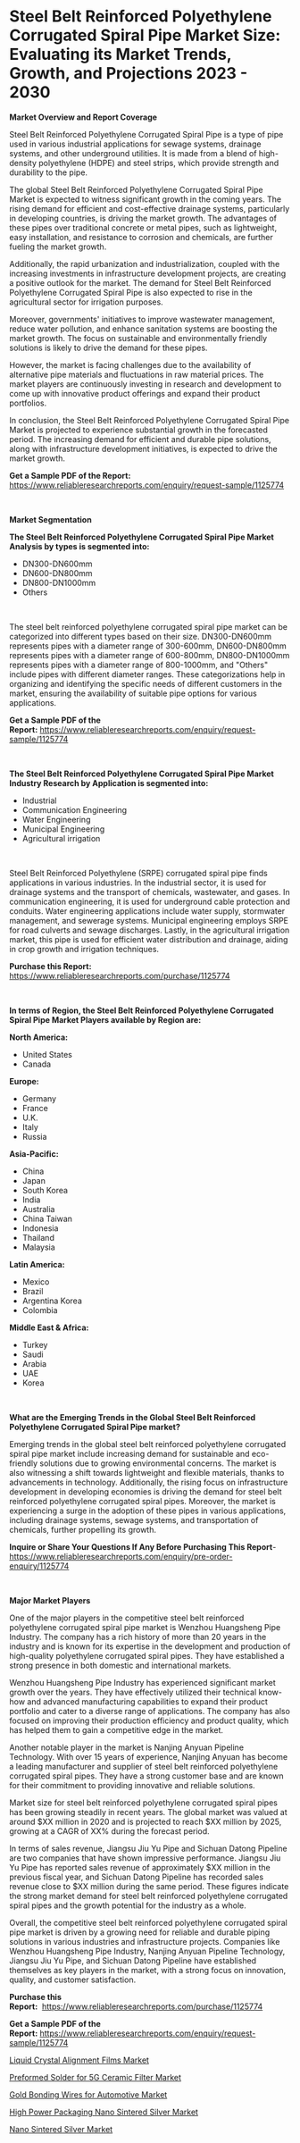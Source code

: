 <p><h1>Steel Belt Reinforced Polyethylene Corrugated Spiral Pipe Market Size: Evaluating its Market Trends, Growth, and Projections 2023 - 2030</h1></p><p><strong>Market Overview and Report Coverage</strong></p>
<p><p>Steel Belt Reinforced Polyethylene Corrugated Spiral Pipe is a type of pipe used in various industrial applications for sewage systems, drainage systems, and other underground utilities. It is made from a blend of high-density polyethylene (HDPE) and steel strips, which provide strength and durability to the pipe.</p><p>The global Steel Belt Reinforced Polyethylene Corrugated Spiral Pipe Market is expected to witness significant growth in the coming years. The rising demand for efficient and cost-effective drainage systems, particularly in developing countries, is driving the market growth. The advantages of these pipes over traditional concrete or metal pipes, such as lightweight, easy installation, and resistance to corrosion and chemicals, are further fueling the market growth.</p><p>Additionally, the rapid urbanization and industrialization, coupled with the increasing investments in infrastructure development projects, are creating a positive outlook for the market. The demand for Steel Belt Reinforced Polyethylene Corrugated Spiral Pipe is also expected to rise in the agricultural sector for irrigation purposes.</p><p>Moreover, governments' initiatives to improve wastewater management, reduce water pollution, and enhance sanitation systems are boosting the market growth. The focus on sustainable and environmentally friendly solutions is likely to drive the demand for these pipes.</p><p>However, the market is facing challenges due to the availability of alternative pipe materials and fluctuations in raw material prices. The market players are continuously investing in research and development to come up with innovative product offerings and expand their product portfolios.</p><p>In conclusion, the Steel Belt Reinforced Polyethylene Corrugated Spiral Pipe Market is projected to experience substantial growth in the forecasted period. The increasing demand for efficient and durable pipe solutions, along with infrastructure development initiatives, is expected to drive the market growth.</p></p>
<p><strong>Get a Sample PDF of the Report:</strong> <a href="https://www.reliableresearchreports.com/enquiry/request-sample/1125774">https://www.reliableresearchreports.com/enquiry/request-sample/1125774</a></p>
<p>&nbsp;</p>
<p><strong>Market Segmentation</strong></p>
<p><strong>The Steel Belt Reinforced Polyethylene Corrugated Spiral Pipe Market Analysis by types is segmented into:</strong></p>
<p><ul><li>DN300-DN600mm</li><li>DN600-DN800mm</li><li>DN800-DN1000mm</li><li>Others</li></ul></p>
<p>&nbsp;</p>
<p><p>The steel belt reinforced polyethylene corrugated spiral pipe market can be categorized into different types based on their size. DN300-DN600mm represents pipes with a diameter range of 300-600mm, DN600-DN800mm represents pipes with a diameter range of 600-800mm, DN800-DN1000mm represents pipes with a diameter range of 800-1000mm, and "Others" include pipes with different diameter ranges. These categorizations help in organizing and identifying the specific needs of different customers in the market, ensuring the availability of suitable pipe options for various applications.</p></p>
<p><strong>Get a Sample PDF of the Report:</strong>&nbsp;<a href="https://www.reliableresearchreports.com/enquiry/request-sample/1125774">https://www.reliableresearchreports.com/enquiry/request-sample/1125774</a></p>
<p>&nbsp;</p>
<p><strong>The Steel Belt Reinforced Polyethylene Corrugated Spiral Pipe Market Industry Research by Application is segmented into:</strong></p>
<p><ul><li>Industrial</li><li>Communication Engineering</li><li>Water Engineering</li><li>Municipal Engineering</li><li>Agricultural irrigation</li></ul></p>
<p>&nbsp;</p>
<p><p>Steel Belt Reinforced Polyethylene (SRPE) corrugated spiral pipe finds applications in various industries. In the industrial sector, it is used for drainage systems and the transport of chemicals, wastewater, and gases. In communication engineering, it is used for underground cable protection and conduits. Water engineering applications include water supply, stormwater management, and sewerage systems. Municipal engineering employs SRPE for road culverts and sewage discharges. Lastly, in the agricultural irrigation market, this pipe is used for efficient water distribution and drainage, aiding in crop growth and irrigation techniques.</p></p>
<p><strong>Purchase this Report:</strong>&nbsp; <a href="https://www.reliableresearchreports.com/purchase/1125774">https://www.reliableresearchreports.com/purchase/1125774</a></p>
<p>&nbsp;</p>
<p><strong>In terms of Region, the Steel Belt Reinforced Polyethylene Corrugated Spiral Pipe Market Players available by Region are:</strong></p>
<p>
    <p> <strong> North America: </strong>
        <ul>
            <li>United States</li>
            <li>Canada</li>
        </ul>
        </p> 
    <p> <strong> Europe: </strong>
        <ul>
            <li>Germany</li>
            <li>France</li>
            <li>U.K.</li>
            <li>Italy</li>
            <li>Russia</li>
        </ul>
        </p> 
    <p> <strong> Asia-Pacific: </strong>
        <ul>
            <li>China</li>
            <li>Japan</li>
            <li>South Korea</li>
            <li>India</li>
            <li>Australia</li>
            <li>China Taiwan</li>
            <li>Indonesia</li>
            <li>Thailand</li>
            <li>Malaysia</li>
        </ul>
        </p> 
    <p> <strong> Latin America: </strong>
        <ul>
            <li>Mexico</li>
            <li>Brazil</li>
            <li>Argentina Korea</li>
            <li>Colombia</li>
        </ul>
        </p> 
    <p> <strong> Middle East & Africa: </strong>
        <ul>
            <li>Turkey</li>
            <li>Saudi</li>
            <li>Arabia</li>
            <li>UAE</li>
            <li>Korea</li>
        </ul>
    </p>
    </p>
<p>&nbsp;</p>
<p><strong>What are the Emerging Trends in the Global Steel Belt Reinforced Polyethylene Corrugated Spiral Pipe market?</strong></p>
<p><p>Emerging trends in the global steel belt reinforced polyethylene corrugated spiral pipe market include increasing demand for sustainable and eco-friendly solutions due to growing environmental concerns. The market is also witnessing a shift towards lightweight and flexible materials, thanks to advancements in technology. Additionally, the rising focus on infrastructure development in developing economies is driving the demand for steel belt reinforced polyethylene corrugated spiral pipes. Moreover, the market is experiencing a surge in the adoption of these pipes in various applications, including drainage systems, sewage systems, and transportation of chemicals, further propelling its growth.</p></p>
<p><strong>Inquire or Share Your Questions If Any Before Purchasing This Report</strong>- <a href="https://www.reliableresearchreports.com/enquiry/pre-order-enquiry/1125774">https://www.reliableresearchreports.com/enquiry/pre-order-enquiry/1125774</a></p>
<p>&nbsp;</p>
<p><strong>Major Market Players</strong></p>
<p><p>One of the major players in the competitive steel belt reinforced polyethylene corrugated spiral pipe market is Wenzhou Huangsheng Pipe Industry. The company has a rich history of more than 20 years in the industry and is known for its expertise in the development and production of high-quality polyethylene corrugated spiral pipes. They have established a strong presence in both domestic and international markets.</p><p>Wenzhou Huangsheng Pipe Industry has experienced significant market growth over the years. They have effectively utilized their technical know-how and advanced manufacturing capabilities to expand their product portfolio and cater to a diverse range of applications. The company has also focused on improving their production efficiency and product quality, which has helped them to gain a competitive edge in the market.</p><p>Another notable player in the market is Nanjing Anyuan Pipeline Technology. With over 15 years of experience, Nanjing Anyuan has become a leading manufacturer and supplier of steel belt reinforced polyethylene corrugated spiral pipes. They have a strong customer base and are known for their commitment to providing innovative and reliable solutions.</p><p>Market size for steel belt reinforced polyethylene corrugated spiral pipes has been growing steadily in recent years. The global market was valued at around $XX million in 2020 and is projected to reach $XX million by 2025, growing at a CAGR of XX% during the forecast period.</p><p>In terms of sales revenue, Jiangsu Jiu Yu Pipe and Sichuan Datong Pipeline are two companies that have shown impressive performance. Jiangsu Jiu Yu Pipe has reported sales revenue of approximately $XX million in the previous fiscal year, and Sichuan Datong Pipeline has recorded sales revenue close to $XX million during the same period. These figures indicate the strong market demand for steel belt reinforced polyethylene corrugated spiral pipes and the growth potential for the industry as a whole.</p><p>Overall, the competitive steel belt reinforced polyethylene corrugated spiral pipe market is driven by a growing need for reliable and durable piping solutions in various industries and infrastructure projects. Companies like Wenzhou Huangsheng Pipe Industry, Nanjing Anyuan Pipeline Technology, Jiangsu Jiu Yu Pipe, and Sichuan Datong Pipeline have established themselves as key players in the market, with a strong focus on innovation, quality, and customer satisfaction.</p></p>
<p><strong>Purchase this Report:</strong>&nbsp;&nbsp;<a href="https://www.reliableresearchreports.com/purchase/1125774">https://www.reliableresearchreports.com/purchase/1125774</a></p>
<p></p>
<p><strong>Get a Sample PDF of the Report:</strong>&nbsp;<a href="https://www.reliableresearchreports.com/enquiry/request-sample/1125774">https://www.reliableresearchreports.com/enquiry/request-sample/1125774</a></p>
<p><p><a href="https://github.com/amae102299/Market-Research-Report-List-1/blob/main/liquid-crystal-alignment-films-market.md">Liquid Crystal Alignment Films Market</a></p><p><a href="https://github.com/prosalinda88/Market-Research-Report-List-1/blob/main/preformed-solder-for-5g-ceramic-filter-market.md">Preformed Solder for 5G Ceramic Filter Market</a></p><p><a href="https://github.com/abbypearson7765/Market-Research-Report-List-1/blob/main/gold-bonding-wires-for-automotive-market.md">Gold Bonding Wires for Automotive Market</a></p><p><a href="https://github.com/dziulagalemab/Market-Research-Report-List-1/blob/main/high-power-packaging-nano-sintered-silver-market.md">High Power Packaging Nano Sintered Silver Market</a></p><p><a href="https://github.com/jonneygiverf/Market-Research-Report-List-1/blob/main/nano-sintered-silver-market.md">Nano Sintered Silver Market</a></p></p>